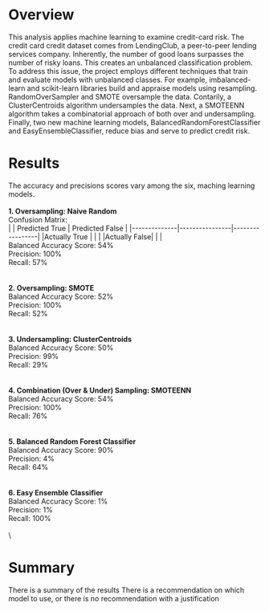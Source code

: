 # Overview
This analysis applies machine learning to examine credit-card risk. The credit card credit dataset comes from LendingClub, a peer-to-peer lending services company. Inherently, the number of good loans surpasses the number of risky loans. This creates an unbalanced classification problem. To address this issue, the project employs different techniques that train and evaluate models with unbalanced classes. For example, imbalanced-learn and scikit-learn libraries build and appraise models using resampling. RandomOverSampler and SMOTE oversample the data. Contarily, a ClusterCentroids algorithm undersamples the data. Next, a SMOTEENN algorithm takes a combinatorial approach of both over and undersampling. Finally, two new machine learning models, BalancedRandomForestClassifier and EasyEnsembleClassifier, reduce bias and serve to predict credit risk.  
# Results
The accuracy and precisions scores vary among the six, maching learning models.
\
\
**1. Oversampling: Naive Random**
\
Confusion Matrix:
\
|              | Predicted True | Predicted False |
|--------------|----------------|-----------------|
|Actually True |                |                 |
|Actually False|                |                 |
\
Balanced Accuracy Score: 54%
\
Precision: 100%
\
Recall: 57%
\
\
\
**2. Oversampling: SMOTE**
\
Balanced Accuracy Score: 52%
\
Precision: 100%
\
Recall: 52%
\
\
\
**3. Undersampling: ClusterCentroids**
\
Balanced Accuracy Score: 50%
\
Precision: 99%
\
Recall: 29%
\
\
\
**4. Combination (Over & Under) Sampling: SMOTEENN**
\
Balanced Accuracy Score: 54%
\
Precision: 100%
\
Recall: 76%
\
\
\
**5. Balanced Random Forest Classifier**
\
Balanced Accuracy Score: 90%
\
Precision: 4%
\
Recall: 64%
\
\
\
**6. Easy Ensemble Classifier**
\
Balanced Accuracy Score: 1%
\
Precision: 1%
\
Recall: 100%
\
\
\
# Summary

There is a summary of the results 
There is a recommendation on which model to use, or there is no recommendation with a justification 
